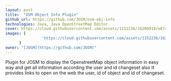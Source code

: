 ```yaml
---
layout: post
title:  "OSM Object Info Plugin"
github_url: https://github.com/JOSM/osm-obj-info
technologies: Java, Java OpenStreetMap Editor.
cover: https://cloud.githubusercontent.com/assets/1152236/16200910/e874ebfa-36d4-11e6-8d80-11a2cafc93bf.gif
images: [
                'https://cloud.githubusercontent.com/assets/1152236/16200910/e874ebfa-36d4-11e6-8d80-11a2cafc93bf.gif'
      ]
owner: "[JOSM](https://github.com/JOSM)"
---
```

Plugin for JOSM to display the OpenstreetMap object information in easy way and get all information according the user and id changeset also It provides links to open on the web the user, id of object and id of changeset.